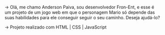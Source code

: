 -> Olá, me chamo Anderson Paiva, sou desenvolvedor Fron-Ent, e esse é um projeto de um jogo web em que o personagem Mario só depende das suas habilidades para ele conseguir seguir o seu caminho. Deseja ajudá-lo?

-> Projeto realizado com HTML | CSS | JavaScript